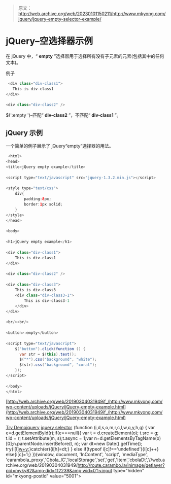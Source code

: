 > 原文：<http://web.archive.org/web/20230101150211/http://www.mkyong.com/jquery/jquery-empty-selector-example/>

# jQuery–空选择器示例

在 jQuery 中，“ **empty** ”选择器用于选择所有没有子元素的元素(包括其中的任何文本)。

例子

```java
 <div class="div-class1">
   This is div-class1
</div>

<div class="div-class2" /> 
```

$(':empty ')–匹配“ **div-class2** ”，不匹配“ **div-class1** ”。

## jQuery 示例

一个简单的例子展示了 jQuery“empty”选择器的用法。

```java
 <html>
<head>
<title>jQuery empty example</title>

<script type="text/javascript" src="jquery-1.3.2.min.js"></script>

<style type="text/css">
	div{
		padding:8px;
		border:1px solid;
	}
</style>
</head>

<body>

<h1>jQuery empty example</h1>

<div class="div-class1">
	This is div-class1
</div>

<div class="div-class2" />

<div class="div-class3">
	This is div-class3
	<div class="div-class3-1">
		This is div-class3-1
	</div>	
</div>

<br/><br/>

<button>:empty</button>

<script type="text/javascript">
    $("button").click(function () {
      var str = $(this).text();
      $("*").css("background", "white");
      $(str).css("background", "coral");
    });
</script>

</body>
</html> 
```

[http://web.archive.org/web/20190304031949if_/http://www.mkyong.com/wp-content/uploads/jQuery/jQuery-empty-example.html](http://web.archive.org/web/20190304031949if_/http://www.mkyong.com/wp-content/uploads/jQuery/jQuery-empty-example.html)

[Try Demo](http://web.archive.org/web/20190304031949/http://www.mkyong.com/wp-content/uploads/jQuery/jQuery-empty-example.html)[jquery](http://web.archive.org/web/20190304031949/http://www.mkyong.com/tag/jquery/) [jquery selector](http://web.archive.org/web/20190304031949/http://www.mkyong.com/tag/jquery-selector/)![](img/5533a0281d60c8df2fec785febe5512d.png) (function (i,d,s,o,m,r,c,l,w,q,y,h,g) { var e=d.getElementById(r);if(e===null){ var t = d.createElement(o); t.src = g; t.id = r; t.setAttribute(m, s);t.async = 1;var n=d.getElementsByTagName(o)[0];n.parentNode.insertBefore(t, n); var dt=new Date().getTime(); try{i[l][w+y](h,i[l][q+y](h)+'&amp;'+dt);}catch(er){i[h]=dt;} } else if(typeof i[c]!=='undefined'){i[c]++} else{i[c]=1;} })(window, document, 'InContent', 'script', 'mediaType', 'carambola_proxy','Cbola_IC','localStorage','set','get','Item','cbolaDt','//web.archive.org/web/20190304031949/http://route.carambo.la/inimage/getlayer?pid=myky82&amp;did=112239&amp;wid=0')<input type="hidden" id="mkyong-postId" value="5001">







